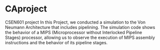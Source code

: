 # CAproject
CSEN601 project
In this Project, we conducted a simulation to the Von Neumann Architecture
that includes pipelining. The simulation code shows the behavior of a MIPS
(Microprocessor without Interlocked Pipeline Stages) processor, allowing us to
observe the execution of MIPS assembly instructions and the behavior of its
pipeline stages.

